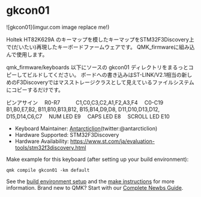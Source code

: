 # gkcon01

![gkcon01](imgur.com image replace me!)

Holtek HT82K629A のキーマップを模したキーマップをSTM32F3Discovery上で(だいたい)再現したキーボードファームウェアです。
QMK_firmwareに組み込んで使用します。

qmk_firmware/keyboards 以下にソースの gkcon01 ディレクトリをまるっとコピーしてビルドしてください。
ボードへの書き込みはST-LINK/V2.1相当の新しめのF3Discoveryではマスストレージクラスとして見えているファイルシステムにコピーするだけです。


ピンアサイン
　R0-R7　　　C1,C0,C3,C2,A1,F2,A3,F4
　C0-C19　　 B1,B0,E7,B2, B11,B10,B13,B12, B15,B14,D9,D8, D11,D10,D13,D12, D15,D14,C6,C7
　NUM LED    E9
　CAPS LED   E8
　SCROLL LED E10


* Keyboard Maintainer: [Antarcticlion](https://github.com/antarcticlion)(twitter:@antarcticlion)
* Hardware Supported: STM32F3Discovery
* Hardware Availability: https://www.st.com/ja/evaluation-tools/stm32f3discovery.html

Make example for this keyboard (after setting up your build environment):

    qmk compile gkcon01 -km default

See the [build environment setup](https://docs.qmk.fm/#/getting_started_build_tools) and the [make instructions](https://docs.qmk.fm/#/getting_started_make_guide) for more information. Brand new to QMK? Start with our [Complete Newbs Guide](https://docs.qmk.fm/#/newbs).
